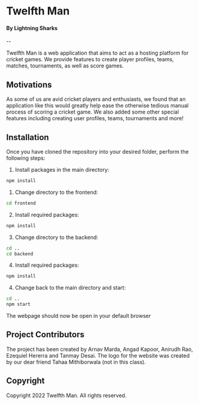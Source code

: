 # Twelfth Man

#### By Lightning Sharks

--

Twelfth Man is a web application that aims to act as a hosting platform for cricket games. We provide features to create player profiles, teams, matches, tournaments, as well as score games. 

## Motivations

As some of us are avid cricket players and enthusiasts, we found that an application like this would greatly help ease the otherwise tedious manual process of scoring a cricket game. We also added some other special features including creating user profiles, teams, tournaments and more!

## Installation

Once you have cloned the repository into your desired folder, perform the following steps:

1. Install packages in the main directory:

```bash
npm install
```

1. Change directory to the frontend:

```bash
cd frontend
```

2. Install required packages:

```bash
npm install
```

3. Change directory to the backend:

```bash
cd ..
cd backend
```

4. Install required packages:

```bash
npm install
```

4. Change back to the main directory and start:

```bash
cd ..
npm start
```

The webpage should now be open in your default browser

## Project Contributors

The project has been created by Arnav Marda, Angad Kapoor, Anirudh Rao, Ezequiel Hererra and Tanmay Desai. The logo for the website was created by our dear friend Tahaa Mithiborwala (not in this class).

## Copyright

Copyright 2022 Twelfth Man. All rights reserved.

